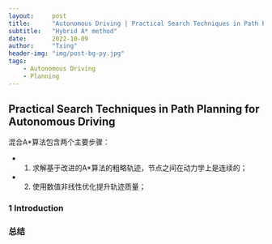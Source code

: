 ```yaml
---
layout:     post
title:      "Autonomous Driving | Practical Search Techniques in Path Planning for Autonomous Driving"
subtitle:   "Hybrid A* method"
date:       2022-10-09
author:     "Txing"
header-img: "img/post-bg-py.jpg"
tags:
    - Autonomous Driving
    - Planning
---
```


## Practical Search Techniques in Path Planning for Autonomous Driving

混合A*算法包含两个主要步骤：

- 1. 求解基于改进的A*算法的粗略轨迹，节点之间在动力学上是连续的；
- 2. 使用数值非线性优化提升轨迹质量；

### 1 Introduction
























### 总结

